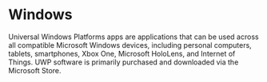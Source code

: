 # Windows
Universal Windows Platforms apps are applications that can be used across all compatible Microsoft Windows devices, including personal computers, tablets, smartphones, Xbox One, Microsoft HoloLens, and Internet of Things. UWP software is primarily purchased and downloaded via the Microsoft Store.
